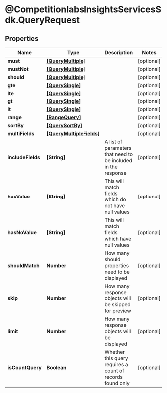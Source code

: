 # @CompetitionlabsInsightsServicesSdk.QueryRequest

## Properties

Name | Type | Description | Notes
------------ | ------------- | ------------- | -------------
**must** | [**[QueryMultiple]**](QueryMultiple.md) |  | [optional] 
**mustNot** | [**[QueryMultiple]**](QueryMultiple.md) |  | [optional] 
**should** | [**[QueryMultiple]**](QueryMultiple.md) |  | [optional] 
**gte** | [**[QuerySingle]**](QuerySingle.md) |  | [optional] 
**lte** | [**[QuerySingle]**](QuerySingle.md) |  | [optional] 
**gt** | [**[QuerySingle]**](QuerySingle.md) |  | [optional] 
**lt** | [**[QuerySingle]**](QuerySingle.md) |  | [optional] 
**range** | [**[RangeQuery]**](RangeQuery.md) |  | [optional] 
**sortBy** | [**[QuerySortBy]**](QuerySortBy.md) |  | [optional] 
**multiFields** | [**[QueryMultipleFields]**](QueryMultipleFields.md) |  | [optional] 
**includeFields** | **[String]** | A list of parameters that need to be included in the response | [optional] 
**hasValue** | **[String]** | This will match fields which do not have null values | [optional] 
**hasNoValue** | **[String]** | This will match fields which have null values | [optional] 
**shouldMatch** | **Number** | How many should properties need to be displayed | [optional] 
**skip** | **Number** | How many response objects will be skipped for preview | [optional] 
**limit** | **Number** | How many response objects will be displayed | [optional] 
**isCountQuery** | **Boolean** | Whether this query requires a count of records found only | [optional] 


